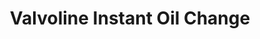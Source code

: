 ---
title: "Valvoline Instant Oil Change"
url: /louisville/valvoline-instant-oil-change/
shop: car repair
---